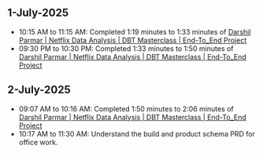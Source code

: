 ## 1-July-2025

- 10:15 AM to 11:15 AM: Completed 1:19 minutes to 1:33 minutes of [Darshil Parmar | Netflix Data Analysis | DBT Masterclass | End-To_End Project](https://youtu.be/zZVQluYDwYY?si=SmK2IQv5Dtb6mWCt)
- 09:30 PM to 10:30 PM: Completed 1:33 minutes to 1:50 minutes of [Darshil Parmar | Netflix Data Analysis | DBT Masterclass | End-To_End Project](https://youtu.be/zZVQluYDwYY?si=SmK2IQv5Dtb6mWCt)

## 2-July-2025
- 09:07 AM to 10:16 AM: Completed 1:50 minutes to 2:06 minutes of [Darshil Parmar | Netflix Data Analysis | DBT Masterclass | End-To_End Project](https://youtu.be/zZVQluYDwYY?si=SmK2IQv5Dtb6mWCt)
- 10:17 AM to 11:30 AM: Understand the build and product schema PRD for office work.